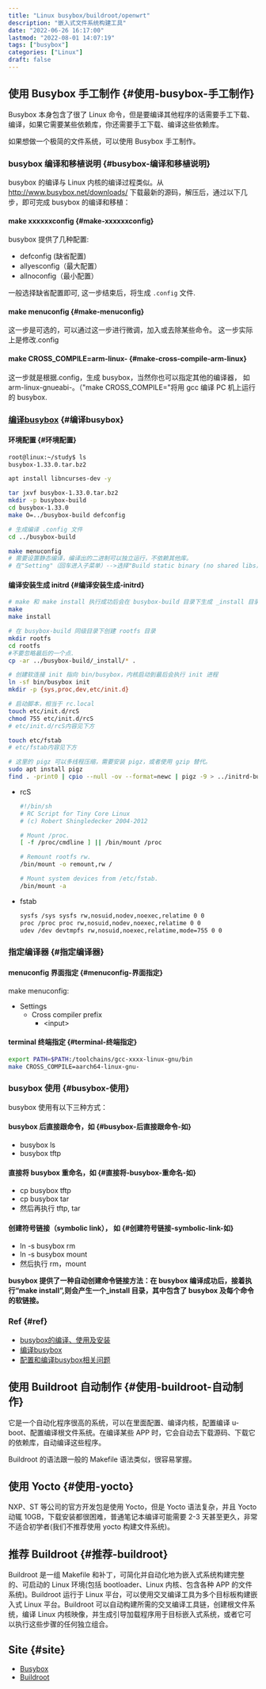 ```yaml
---
title: "Linux busybox/buildroot/openwrt"
description: "嵌入式文件系统构建工具"
date: "2022-06-26 16:17:00"
lastmod: "2022-08-01 14:07:19"
tags: ["busybox"]
categories: ["Linux"]
draft: false
---
```


## 使用 Busybox 手工制作 {#使用-busybox-手工制作}

Busybox 本身包含了很了 Linux 命令，但是要编译其他程序的话需要手工下载、编译，如果它需要某些依赖库，你还需要手工下载、编译这些依赖库。

如果想做一个极简的文件系统，可以使用 Busybox 手工制作。


### busybox 编译和移植说明 {#busybox-编译和移植说明}

busybox 的编译与 Linux 内核的编译过程类似。从<http://www.busybox.net/downloads/> 下载最新的源码，解压后，通过以下几步，即可完成 busybox 的编译和移植：


#### make xxxxxxconfig {#make-xxxxxxconfig}

busybox 提供了几种配置:

-   defconfig (缺省配置)
-   allyesconfig（最大配置）
-   allnoconfig（最小配置）

一般选择缺省配置即可, 这一步结束后，将生成 `.config` 文件.


#### make menuconfig {#make-menuconfig}

这一步是可选的，可以通过这一步进行微调，加入或去除某些命令。 这一步实际上是修改.config


#### make CROSS_COMPILE=arm-linux- {#make-cross-compile-arm-linux}

这一步就是根据.config，生成 busybox，当然你也可以指定其他的编译器， 如 arm-linux-gnueabi-。（"make CROSS_COMPILE="将用 gcc 编译 PC 机上运行的 busybox.


### [编译busybox](https://juejin.cn/post/7057883082585538567) {#编译busybox}


#### 环境配置 {#环境配置}

```bash
root@linux:~/study$ ls
busybox-1.33.0.tar.bz2

apt install libncurses-dev -y

tar jxvf busybox-1.33.0.tar.bz2
mkdir -p busybox-build
cd busybox-1.33.0
make O=../busybox-build defconfig

# 生成编译 .config 文件
cd ../busybox-build

make menuconfig
# 需要设置静态编译，编译出的二进制可以独立运行，不依赖其他库。
# 在"Setting"（回车进入子菜单）-->选择"Build static binary (no shared libs)"（空格键选择）。
```


#### 编译安装生成 initrd {#编译安装生成-initrd}

```bash
# make 和 make install 执行成功后会在 busybox-build 目录下生成 _install 目录
make
make install

# 在 busybox-build 同级目录下创建 rootfs 目录
mkdir rootfs
cd rootfs
#不要忽略最后的一个点.
cp -ar ../busybox-build/_install/* .

# 创建软连接 init 指向 bin/busybox，内核启动到最后会执行 init 进程
ln -sf bin/busybox init
mkdir -p {sys,proc,dev,etc/init.d}

# 启动脚本，相当于 rc.local
touch etc/init.d/rcS
chmod 755 etc/init.d/rcS
# etc/init.d/rcS内容见下方

touch etc/fstab
# etc/fstab内容见下方

# 这里的 pigz 可以多线程压缩，需要安装 pigz，或者使用 gzip 替代。
sudo apt install pigz
find . -print0 | cpio --null -ov --format=newc | pigz -9 > ../initrd-busybox.img
```

<!--list-separator-->

-  rcS

    ```bash
    #!/bin/sh
    # RC Script for Tiny Core Linux
    # (c) Robert Shingledecker 2004-2012

    # Mount /proc.
    [ -f /proc/cmdline ] || /bin/mount /proc

    # Remount rootfs rw.
    /bin/mount -o remount,rw /

    # Mount system devices from /etc/fstab.
    /bin/mount -a
    ```

<!--list-separator-->

-  fstab

    ```bash
    sysfs /sys sysfs rw,nosuid,nodev,noexec,relatime 0 0
    proc /proc proc rw,nosuid,nodev,noexec,relatime 0 0
    udev /dev devtmpfs rw,nosuid,noexec,relatime,mode=755 0 0
    ```


### 指定编译器 {#指定编译器}


#### menuconfig 界面指定 {#menuconfig-界面指定}

make menuconfig:

-   Settings
    -   Cross compiler prefix
        -   &lt;input&gt;


#### terminal 终端指定 {#terminal-终端指定}

```bash
export PATH=$PATH:/toolchains/gcc-xxxx-linux-gnu/bin
make CROSS_COMPILE=aarch64-linux-gnu-
```


### busybox 使用 {#busybox-使用}

busybox 使用有以下三种方式：


#### busybox 后直接跟命令，如 {#busybox-后直接跟命令-如}

-   busybox ls
-   busybox tftp


#### 直接将 busybox 重命名，如 {#直接将-busybox-重命名-如}

-   cp busybox tftp
-   cp busybox tar
-   然后再执行 tftp, tar


#### 创建符号链接（symbolic link）， 如 {#创建符号链接-symbolic-link-如}

-   ln -s busybox rm
-   ln -s busybox mount
-   然后执行 rm，mount

**busybox 提供了一种自动创建命令链接方法：在 busybox 编译成功后，接着执行“make install”,则会产生一个_install 目录，其中包含了 busybox 及每个命令的软链接。**


### Ref {#ref}

-   [busybox的编译、使用及安装](https://www.cnblogs.com/baiduboy/p/6228003.html)
-   [编译busybox](https://juejin.cn/post/7057883082585538567)
-   [配置和编译busybox相关问题](https://blog.csdn.net/lly374685868/article/details/80611741)


## 使用 Buildroot 自动制作 {#使用-buildroot-自动制作}

它是一个自动化程序很高的系统，可以在里面配置、编译内核，配置编译 u-boot、配置编译根文件系统。在编译某些 APP 时，它会自动去下载源码、下载它的依赖库，自动编译这些程序。

Buildroot 的语法跟一般的 Makefile 语法类似，很容易掌握。


## 使用 Yocto {#使用-yocto}

NXP、ST 等公司的官方开发包是使用 Yocto，但是 Yocto 语法复杂，并且 Yocto 动辄 10GB，下载安装都很困难，普通笔记本编译可能需要 2-3 天甚至更久，非常不适合初学者(我们不推荐使用 yocto 构建文件系统)。


## 推荐 Buildroot {#推荐-buildroot}

Buildroot 是一组 Makefile 和补丁，可简化并自动化地为嵌入式系统构建完整的、可启动的 Linux 环境(包括 bootloader、Linux 内核、包含各种 APP 的文件系统)。Buildroot 运行于 Linux 平台，可以使用交叉编译工具为多个目标板构建嵌入式 Linux 平台。Buildroot 可以自动构建所需的交叉编译工具链，创建根文件系统，编译 Linux 内核映像，并生成引导加载程序用于目标嵌入式系统，或者它可以执行这些步骤的任何独立组合。


## Site {#site}

-   [Busybox](https://busybox.net/)
-   [Buildroot](https://buildroot.org/)